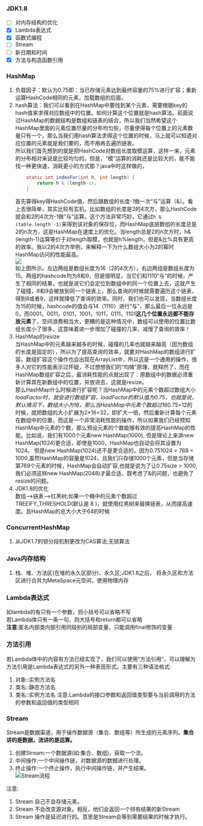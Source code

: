 ### JDK1.8
- [ ] 对内存结构的优化
- [x] Lambda表达式
- [x] 函数式编程
- [ ] Stream
- [ ] 新日期和时间
- [x] 方法与构造函数引用
### HashMap
1. 负载因子：默认为0.75即：当已存储元素达到最终容量的75%进行扩容；重新运算HashCode相同的元素，加载数组的后面。
1. hash算法：我们可以看到在HashMap中要找到某个元素，需要根据key的hash值来求得对应数组中的位置。如何计算这个位置就是hash算法。前面说过HashMap的数据结构是数组和链表的结合，所以我们当然希望这个HashMap里面的元素位置尽量的分布均匀些，尽量使得每个位置上的元素数量只有一个，那么当我们用hash算法求得这个位置的时候，马上就可以知道对应位置的元素就是我们要的，而不用再去遍历链表。  
所以我们首先想到的就是把HashCode对数组长度取模运算，这样一来，元素的分布相对来说是比较均匀的。但是，“模”运算的消耗还是比较大的，能不能找一种更快速，消耗更小的方式那？java中时这样做的，
    ```java
        static int indexFor(int h, int length) {  
            return h & (length-1);
        }
    ```
    首先算得key得HashCode值，然后跟数组的长度-1做一次“与”运算（&）。看上去很简单，其实比较有玄机。比如数组的长度是2的4次方，那么HashCode就会和2的4次方-1做“与”运算。这个方法非常巧妙，它通过```h & (table.length -1)```来得到该对象的保存位，而HashMap底层数组的长度总是2的n次方，这是HashMap在速度上的优化。当length总是2的n次方时，h& (length-1)运算等价于对length取模，也就是h%length，但是&比%具有更高的效率。我以2的4次方举例，来解释一下为什么数组大小为2的幂时HashMap访问的性能最高。  
     ![](https://thinkingjava-md-1257967443.cos.ap-guangzhou.myqcloud.com/hashmapIndex.jpg)  
     如上图所示。左边两组是数组长度为16（2的4次方），右边两组是数组长度为15。两组的hashcode均为8和9，但是很明显，当它们和1110“与”的时候，产生了相同的结果，也就是说它们会定位到数组中的同一个位置上去，这就产生了碰撞，8和9会被放到同一个链表上，那么查询的时候就需要遍历这个链表，得到8或者9，这样就降低了查询的效率。同时，我们也可以发现，当数组长度为15的时候，hashcode的值会与14（1110）进行“与”，那么最后一位永远是0，而0001，0011，0101，1001，1011，0111，1101**这几个位置永远都不能存放元素**了，空间浪费相当大，更糟的是这种情况中，数组可以使用的位置比数组长度小了很多，这意味着进一步增加了碰撞的几率，减慢了查询的效率！ 
1. HashMap的resize  
    当HashMap中的元素越来越多的时候，碰撞的几率也就越来越高（因为数组的长度是固定的），所以为了提高查询的效率，就要对HashMap的数组进行扩容，数组扩容这个操作也会出现在ArrayList中，所以这是一个通用的操作，很多人对它的性能表示过怀疑，不过想想我们的“均摊”原理，就释然了，而在HashMap数组扩容之后，最消耗性能的点就出现了：原数组中的数据必须重新计算其在新数组中的位置，并放进去，这就是resize。  
    那么HashMap什么时候进行扩容呢？当HashMap中的元素个数超过数组大小*loadFactor时，就会进行数组扩容，loadFactor的默认值为0.75，也就是说，默认情况下，数组大小为16，那么当HashMap中元素个数超过16*0.75=12的时候，就把数组的大小扩展为2*16=32，即扩大一倍，然后重新计算每个元素在数组中的位置，而这是一个非常消耗性能的操作，所以如果我们已经预知HashMap中元素的个数，那么预设元素的个数能够有效的提高HashMap的性能。比如说，我们有1000个元素new HashMap(1000), 但是理论上来讲new HashMap(1024)更合适，即使是1000，HashMap也自动会将其设置为1024。 但是new HashMap(1024)还不是更合适的，因为0.751024 = 768 < 1000,虽然HashMap的容量是1024，且我们只存储1000个元素，但是当存储第769个元素的时候，HashMap会自动扩容,也就是说为了让0.75size > 1000, 我们必须这样new HashMap(2048)才最合适，既考虑了&的问题，也避免了resize的问题。 
1. JDK1.8的优化  
    数组-->链表-->红黑树;如果一个桶中的元素个数超过 TREEIFY_THRESHOLD(默认是 8 )，就使用红黑树来替换链表，从而提高速度。且HashMap的总大小大于64的时候
### ConcurrentHashMap
1. 从JDK1.7的锁分段机制更改为CAS算法;无锁算法
### Java内存结构
1. 栈、堆、方法区(在堆的永久区部分)、永久区;JDK1.8之后， 将永久区和方法区进行合并为MetaSpace元空间，使用物理内存 
### Lambda表达式
如lambda的有只有一个参数，则小括号可以省略不写  
若Lambda体只有一条一句，则大括号和return都可以省略  
**注意**:匿名内部类内部引用同级别的局部变量，只能调用final修饰的变量
### 方法引用   
若Lambda体中的内容有方法已经实现了，我们可以使用“方法引用”，可以理解为方法引用是Lambda表达式的另外一种表现形式。主要有三种语法格式:
1. 对象::实例方法名
2. 类名::静态方法名
3. 类名::实例方法名
注意:Lambda的接口参数和返回值类型要与当前调用的方法的参数和返回值的类型相同
### Stream  
Stream是数据渠道，用于操作数据源（集合、数组等）所生成的元素序列。**集合讲的是数据，流讲的是运算。**  
1. 创建Stream:一个数据源(如:集合、数组)，获取一个流。  
2. 中间操作:一个中间操作链，对数据源的数据进行处理。  
3. 终止操作:一个终止操作，执行中间操作链，并产生结果。  
![Stream流程](https://thinkingjava-md-1257967443.cos.ap-guangzhou.myqcloud.com/jdk1.8stream.png)

注意:  
1. Stream 自己不会存储元素。
2. Stream 不会改变源对象。相反，他们会返回一个持有结果的新Stream
3. Stream 操作是延迟进行的。意思是Stream会等到需要结果的时候才执行。
